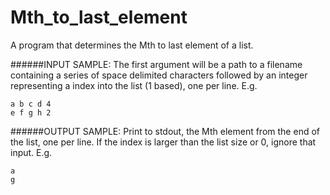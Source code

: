 Mth_to_last_element
===================

A program that determines the Mth to last element of a list. 

######INPUT SAMPLE:
The first argument will be a path to a filename containing a series of space delimited characters followed by an integer representing a index into the list (1 based), one per line. E.g. 
~~~
a b c d 4
e f g h 2
~~~

######OUTPUT SAMPLE:
Print to stdout, the Mth element from the end of the list, one per line. If the index is larger than the list size or 0, ignore that input. E.g.
~~~
a
g
~~~
